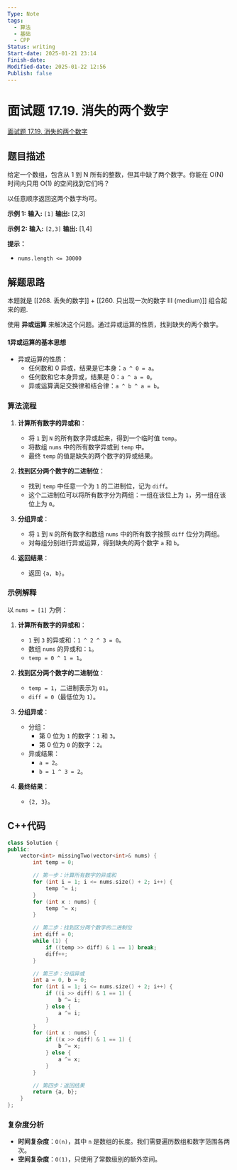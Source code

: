 ```yaml
---
Type: Note
tags: 
  - 算法
  - 基础
  - CPP
Status: writing
Start-date: 2025-01-21 23:14
Finish-date: 
Modified-date: 2025-01-22 12:56
Publish: false
---
```



# 面试题 17.19. 消失的两个数字
[面试题 17.19. 消失的两个数字](https://leetcode.cn/problems/missing-two-lcci/)

## 题目描述
给定一个数组，包含从 1 到 N 所有的整数，但其中缺了两个数字。你能在 O(N) 时间内只用 O(1) 的空间找到它们吗？

以任意顺序返回这两个数字均可。

**示例 1:**
**输入:** `[1]`
**输出:** [2,3]

**示例 2:**
**输入:** `[2,3]`
**输出:** [1,4]

**提示：**
- `nums.length <= 30000`

## 解题思路
本题就是 [[268. 丢失的数字]] + [[260. 只出现一次的数字 III (medium)]] 组合起来的题.

使用 **异或运算** 来解决这个问题。通过异或运算的性质，找到缺失的两个数字。

#### 1异或运算的基本思想
- 异或运算的性质：
  - 任何数和 0 异或，结果是它本身：`a ^ 0 = a`。
  - 任何数和它本身异或，结果是 0：`a ^ a = 0`。
  - 异或运算满足交换律和结合律：`a ^ b ^ a = b`。


### 算法流程
1. **计算所有数字的异或和**：
   - 将 `1` 到 `N` 的所有数字异或起来，得到一个临时值 `temp`。
   - 将数组 `nums` 中的所有数字异或到 `temp` 中。
   - 最终 `temp` 的值是缺失的两个数字的异或结果。

2. **找到区分两个数字的二进制位**：
   - 找到 `temp` 中任意一个为 `1` 的二进制位，记为 `diff`。
   - 这个二进制位可以将所有数字分为两组：一组在该位上为 `1`，另一组在该位上为 `0`。

3. **分组异或**：
   - 将 `1` 到 `N` 的所有数字和数组 `nums` 中的所有数字按照 `diff` 位分为两组。
   - 对每组分别进行异或运算，得到缺失的两个数字 `a` 和 `b`。

4. **返回结果**：
   - 返回 `{a, b}`。


### 示例解释
以 `nums = [1]` 为例：

1. **计算所有数字的异或和**：
   - `1` 到 `3` 的异或和：`1 ^ 2 ^ 3 = 0`。
   - 数组 `nums` 的异或和：`1`。
   - `temp = 0 ^ 1 = 1`。

2. **找到区分两个数字的二进制位**：
   - `temp = 1`，二进制表示为 `01`。
   - `diff = 0`（最低位为 `1`）。

3. **分组异或**：
   - 分组：
     - 第 0 位为 `1` 的数字：`1` 和 `3`。
     - 第 0 位为 `0` 的数字：`2`。
   - 异或结果：
     - `a = 2`。
     - `b = 1 ^ 3 = 2`。

4. **最终结果**：
   - `{2, 3}`。

## C++代码
```cpp
class Solution {
public:
    vector<int> missingTwo(vector<int>& nums) {
        int temp = 0;

        // 第一步：计算所有数字的异或和
        for (int i = 1; i <= nums.size() + 2; i++) {
            temp ^= i;
        }
        for (int x : nums) {
            temp ^= x;
        }

        // 第二步：找到区分两个数字的二进制位
        int diff = 0;
        while (1) {
            if ((temp >> diff) & 1 == 1) break;
            diff++;
        }

        // 第三步：分组异或
        int a = 0, b = 0;
        for (int i = 1; i <= nums.size() + 2; i++) {
            if ((i >> diff) & 1 == 1) {
                b ^= i;
            } else {
                a ^= i;
            }
        }
        for (int x : nums) {
            if ((x >> diff) & 1 == 1) {
                b ^= x;
            } else {
                a ^= x;
            }
        }

        // 第四步：返回结果
        return {a, b};
    }
};
```


### 复杂度分析
- **时间复杂度**：`O(n)`，其中 `n` 是数组的长度。我们需要遍历数组和数字范围各两次。
- **空间复杂度**：`O(1)`，只使用了常数级别的额外空间。
